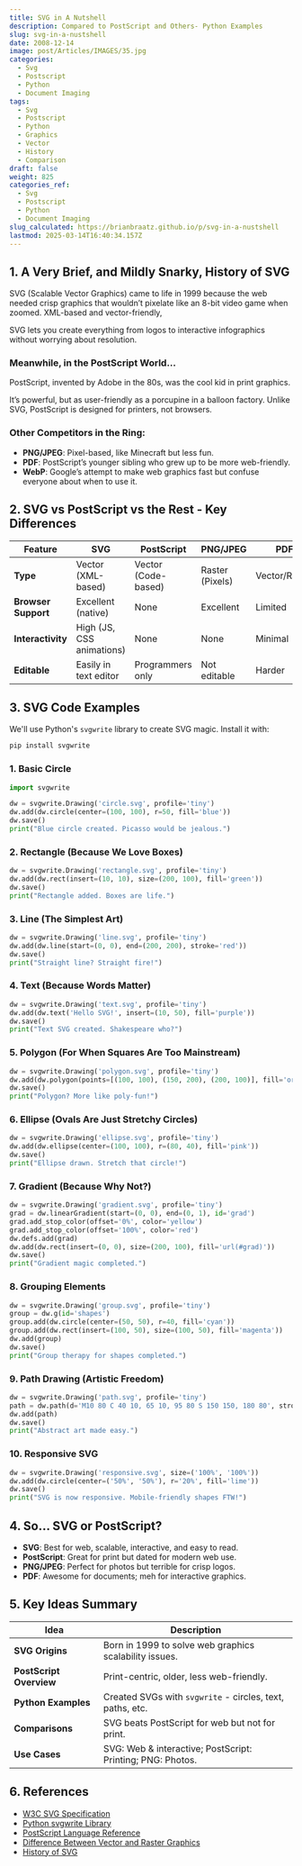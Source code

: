 ```yaml
---
title: SVG in A Nutshell
description: Compared to PostScript and Others- Python Examples
slug: svg-in-a-nustshell
date: 2008-12-14
image: post/Articles/IMAGES/35.jpg
categories:
  - Svg
  - Postscript
  - Python
  - Document Imaging
tags:
  - Svg
  - Postscript
  - Python
  - Graphics
  - Vector
  - History
  - Comparison
draft: false
weight: 825
categories_ref:
  - Svg
  - Postscript
  - Python
  - Document Imaging
slug_calculated: https://brianbraatz.github.io/p/svg-in-a-nustshell
lastmod: 2025-03-14T16:40:34.157Z
---
```

<!--
# SVG in Depth - Compared to PostScript and Others (with Python Code!)

Welcome to the wonderful world of SVG! If you've ever looked at an SVG file and thought, "Is this XML or an alien language?" — congrats, you're in the right place. Let's break down SVG like a curious cat ripping apart a cardboard box and compare it with the grandpa of graphics, PostScript, and a few other formats. 
-->

## 1. A Very Brief, and Mildly Snarky, History of SVG

SVG (Scalable Vector Graphics) came to life in 1999 because the web needed crisp graphics that wouldn’t pixelate like an 8-bit video game when zoomed. XML-based and vector-friendly,

SVG lets you create everything from logos to interactive infographics without worrying about resolution.

### Meanwhile, in the PostScript World…

PostScript, invented by Adobe in the 80s, was the cool kid in print graphics.

It’s powerful, but as user-friendly as a porcupine in a balloon factory. Unlike SVG, PostScript is designed for printers, not browsers.

### Other Competitors in the Ring:

* **PNG/JPEG**: Pixel-based, like Minecraft but less fun.
* **PDF**: PostScript’s younger sibling who grew up to be more web-friendly.
* **WebP**: Google’s attempt to make web graphics fast but confuse everyone about when to use it.

## 2. SVG vs PostScript vs the Rest - Key Differences

| Feature             | SVG                       | PostScript          | PNG/JPEG        | PDF           |
| ------------------- | ------------------------- | ------------------- | --------------- | ------------- |
| **Type**            | Vector (XML-based)        | Vector (Code-based) | Raster (Pixels) | Vector/Raster |
| **Browser Support** | Excellent (native)        | None                | Excellent       | Limited       |
| **Interactivity**   | High (JS, CSS animations) | None                | None            | Minimal       |
| **Editable**        | Easily in text editor     | Programmers only    | Not editable    | Harder        |

## 3. SVG Code Examples

We'll use Python's `svgwrite` library to create SVG magic. Install it with:

```bash
pip install svgwrite
```

### 1. Basic Circle

```python
import svgwrite

dw = svgwrite.Drawing('circle.svg', profile='tiny')
dw.add(dw.circle(center=(100, 100), r=50, fill='blue'))
dw.save()
print("Blue circle created. Picasso would be jealous.")
```

### 2. Rectangle (Because We Love Boxes)

```python
dw = svgwrite.Drawing('rectangle.svg', profile='tiny')
dw.add(dw.rect(insert=(10, 10), size=(200, 100), fill='green'))
dw.save()
print("Rectangle added. Boxes are life.")
```

### 3. Line (The Simplest Art)

```python
dw = svgwrite.Drawing('line.svg', profile='tiny')
dw.add(dw.line(start=(0, 0), end=(200, 200), stroke='red'))
dw.save()
print("Straight line? Straight fire!")
```

### 4. Text (Because Words Matter)

```python
dw = svgwrite.Drawing('text.svg', profile='tiny')
dw.add(dw.text('Hello SVG!', insert=(10, 50), fill='purple'))
dw.save()
print("Text SVG created. Shakespeare who?")
```

### 5. Polygon (For When Squares Are Too Mainstream)

```python
dw = svgwrite.Drawing('polygon.svg', profile='tiny')
dw.add(dw.polygon(points=[(100, 100), (150, 200), (200, 100)], fill='orange'))
dw.save()
print("Polygon? More like poly-fun!")
```

### 6. Ellipse (Ovals Are Just Stretchy Circles)

```python
dw = svgwrite.Drawing('ellipse.svg', profile='tiny')
dw.add(dw.ellipse(center=(100, 100), r=(80, 40), fill='pink'))
dw.save()
print("Ellipse drawn. Stretch that circle!")
```

### 7. Gradient (Because Why Not?)

```python
dw = svgwrite.Drawing('gradient.svg', profile='tiny')
grad = dw.linearGradient(start=(0, 0), end=(0, 1), id='grad')
grad.add_stop_color(offset='0%', color='yellow')
grad.add_stop_color(offset='100%', color='red')
dw.defs.add(grad)
dw.add(dw.rect(insert=(0, 0), size=(200, 100), fill='url(#grad)'))
dw.save()
print("Gradient magic completed.")
```

### 8. Grouping Elements

```python
dw = svgwrite.Drawing('group.svg', profile='tiny')
group = dw.g(id='shapes')
group.add(dw.circle(center=(50, 50), r=40, fill='cyan'))
group.add(dw.rect(insert=(100, 50), size=(100, 50), fill='magenta'))
dw.add(group)
dw.save()
print("Group therapy for shapes completed.")
```

### 9. Path Drawing (Artistic Freedom)

```python
dw = svgwrite.Drawing('path.svg', profile='tiny')
path = dw.path(d='M10 80 C 40 10, 65 10, 95 80 S 150 150, 180 80', stroke='black', fill='none')
dw.add(path)
dw.save()
print("Abstract art made easy.")
```

### 10. Responsive SVG

```python
dw = svgwrite.Drawing('responsive.svg', size=('100%', '100%'))
dw.add(dw.circle(center=('50%', '50%'), r='20%', fill='lime'))
dw.save()
print("SVG is now responsive. Mobile-friendly shapes FTW!")
```

## 4. So… SVG or PostScript?

* **SVG**: Best for web, scalable, interactive, and easy to read.
* **PostScript**: Great for print but dated for modern web use.
* **PNG/JPEG**: Perfect for photos but terrible for crisp logos.
* **PDF**: Awesome for documents; meh for interactive graphics.

## 5. Key Ideas Summary

| Idea                    | Description                                                |
| ----------------------- | ---------------------------------------------------------- |
| **SVG Origins**         | Born in 1999 to solve web graphics scalability issues.     |
| **PostScript Overview** | Print-centric, older, less web-friendly.                   |
| **Python Examples**     | Created SVGs with `svgwrite` - circles, text, paths, etc.  |
| **Comparisons**         | SVG beats PostScript for web but not for print.            |
| **Use Cases**           | SVG: Web & interactive; PostScript: Printing; PNG: Photos. |

## 6. References

* [W3C SVG Specification](https://www.w3.org/Graphics/SVG/)
* [Python svgwrite Library](https://pypi.org/project/svgwrite/)
* [PostScript Language Reference](https://www.adobe.com/products/postscript.html)
* [Difference Between Vector and Raster Graphics](https://en.wikipedia.org/wiki/Vector_graphics)
* [History of SVG](https://www.w3.org/TR/SVG2/)
